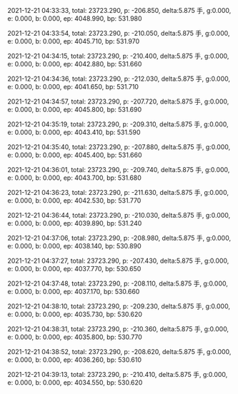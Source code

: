 2021-12-21 04:33:33, total: 23723.290, p: -206.850, delta:5.875 手, g:0.000, e: 0.000, b: 0.000, ep: 4048.990, bp: 531.980

2021-12-21 04:33:54, total: 23723.290, p: -210.050, delta:5.875 手, g:0.000, e: 0.000, b: 0.000, ep: 4045.710, bp: 531.970

2021-12-21 04:34:15, total: 23723.290, p: -210.400, delta:5.875 手, g:0.000, e: 0.000, b: 0.000, ep: 4042.880, bp: 531.660

2021-12-21 04:34:36, total: 23723.290, p: -212.030, delta:5.875 手, g:0.000, e: 0.000, b: 0.000, ep: 4041.650, bp: 531.710

2021-12-21 04:34:57, total: 23723.290, p: -207.720, delta:5.875 手, g:0.000, e: 0.000, b: 0.000, ep: 4045.800, bp: 531.690

2021-12-21 04:35:19, total: 23723.290, p: -209.310, delta:5.875 手, g:0.000, e: 0.000, b: 0.000, ep: 4043.410, bp: 531.590

2021-12-21 04:35:40, total: 23723.290, p: -207.880, delta:5.875 手, g:0.000, e: 0.000, b: 0.000, ep: 4045.400, bp: 531.660

2021-12-21 04:36:01, total: 23723.290, p: -209.740, delta:5.875 手, g:0.000, e: 0.000, b: 0.000, ep: 4043.700, bp: 531.680

2021-12-21 04:36:23, total: 23723.290, p: -211.630, delta:5.875 手, g:0.000, e: 0.000, b: 0.000, ep: 4042.530, bp: 531.770

2021-12-21 04:36:44, total: 23723.290, p: -210.030, delta:5.875 手, g:0.000, e: 0.000, b: 0.000, ep: 4039.890, bp: 531.240

2021-12-21 04:37:06, total: 23723.290, p: -208.980, delta:5.875 手, g:0.000, e: 0.000, b: 0.000, ep: 4038.140, bp: 530.890

2021-12-21 04:37:27, total: 23723.290, p: -207.430, delta:5.875 手, g:0.000, e: 0.000, b: 0.000, ep: 4037.770, bp: 530.650

2021-12-21 04:37:48, total: 23723.290, p: -208.110, delta:5.875 手, g:0.000, e: 0.000, b: 0.000, ep: 4037.170, bp: 530.660

2021-12-21 04:38:10, total: 23723.290, p: -209.230, delta:5.875 手, g:0.000, e: 0.000, b: 0.000, ep: 4035.730, bp: 530.620

2021-12-21 04:38:31, total: 23723.290, p: -210.360, delta:5.875 手, g:0.000, e: 0.000, b: 0.000, ep: 4035.800, bp: 530.770

2021-12-21 04:38:52, total: 23723.290, p: -208.620, delta:5.875 手, g:0.000, e: 0.000, b: 0.000, ep: 4036.260, bp: 530.610

2021-12-21 04:39:13, total: 23723.290, p: -210.410, delta:5.875 手, g:0.000, e: 0.000, b: 0.000, ep: 4034.550, bp: 530.620